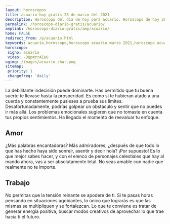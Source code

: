 ```yaml
---
layout: horoscopos
title: acuario hoy gratis 28 de marzo del 2021 
description: Horóscopo del dia de hoy para acuario. Horoscopo de hoy 28 de marzo del 2021. Las predicciones de amor, trabajo, vida personal gratis.
permalink: /horoscopo-diario-gratis/acuario/
amplink: /horoscopo-diario-gratis/amp/acuario/
home: FALSE
redirect_from: /p/acuario.html
keywords: acuario,horoscopo,horoscopo acuario marzo 2021,horoscopo acuario hoy,tarot acuario marzo 2021,horoscopo acuario,tarot acuario hoy,horoscopo de hoy,horoscopo diario,tarot del amor,horoscopo de hoy acuario,horoscopo diario del tarot, Horoscopo de hoy acuario 28 de marzo del 2021,horóscopo del día,signos zodiacales 2021, el horoscopo de hoy
horoscopo:
 signo: acuario
 video: -DQpmrrAIeU
ogimg: /images/acuario_char.png
sitemap:
 priority: 1
 changefreq: 'daily'
---
```



La debilitante indecisión puede dominarte. Has permitido que tu buena suerte te llevase hasta la prosperidad. Es como si te hubieran atado a una cuerda y constantemente pusieses a prueba sus límites. Desafortunadamente, podrías golpear un obstáculo y sentir que no puedes ir más allá. Los problemas emocionales sugieren que no tomaste en cuenta tus propios sentimientos. Ha llegado el momento de reevaluar tu enfoque.

## Amor

¿Más palabras encantadoras? Más admiradores, ¿después de que todo lo que has hecho haya sido sonreír, asentir y decir hola? ¡Por supuesto! Es lo que mejor sabes hacer, y con el elenco de personajes celestiales que hay al mando ahora, vas a ser absolutamente letal. No seas amable con nadie que realmente no te importe.

## Trabajo

No permitas que la tensión reinante se apodere de ti. Si te pasas horas pensando en situaciones agobiantes, lo único que lograrás es que las mismas se multipliquen y se fortalezcan. Lo que te conviene es tratar de generar energía positiva, buscar modos creativos de aprovechar lo que trae hacia ti el futuro.